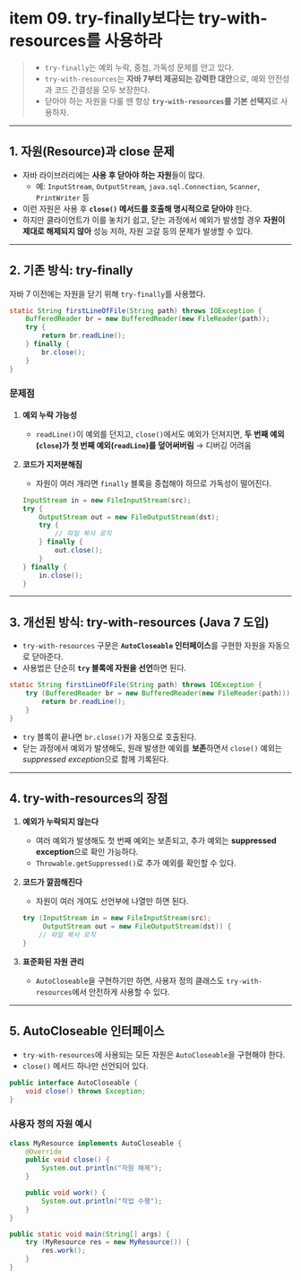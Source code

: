 # item 09. try-finally보다는 try-with-resources를 사용하라
> - `try-finally`는 예외 누락, 중첩, 가독성 문제를 안고 있다.
> - `try-with-resources`는 **자바 7부터 제공되는 강력한 대안**으로, 예외 안전성과 코드 간결성을 모두 보장한다.
> - 닫아야 하는 자원을 다룰 땐 항상 **`try-with-resources`를 기본 선택지**로 사용하자.

---

## 1. 자원(Resource)과 close 문제
- 자바 라이브러리에는 **사용 후 닫아야 하는 자원**들이 많다.
  - 예: `InputStream`, `OutputStream`, `java.sql.Connection`, `Scanner`, `PrintWriter` 등
- 이런 자원은 사용 후 **`close()` 메서드를 호출해 명시적으로 닫아야** 한다.
- 하지만 클라이언트가 이를 놓치기 쉽고, 닫는 과정에서 예외가 발생할 경우 **자원이 제대로 해제되지 않아** 성능 저하, 자원 고갈 등의 문제가 발생할 수 있다.

---

## 2. 기존 방식: try-finally
자바 7 이전에는 자원을 닫기 위해 `try-finally`를 사용했다.

```java
static String firstLineOfFile(String path) throws IOException {
    BufferedReader br = new BufferedReader(new FileReader(path));
    try {
        return br.readLine();
    } finally {
        br.close();
    }
}
````

### 문제점

1. **예외 누락 가능성**

   - `readLine()`이 예외를 던지고, `close()`에서도 예외가 던져지면,
      **두 번째 예외(`close`)가 첫 번째 예외(`readLine`)를 덮어써버림** → 디버깅 어려움

2. **코드가 지저분해짐**

   - 자원이 여러 개라면 `finally` 블록을 중첩해야 하므로 가독성이 떨어진다.

   ```java
   InputStream in = new FileInputStream(src);
   try {
       OutputStream out = new FileOutputStream(dst);
       try {
           // 파일 복사 로직
       } finally {
           out.close();
       }
   } finally {
       in.close();
   }
   ```

---

## 3. 개선된 방식: try-with-resources (Java 7 도입)

- `try-with-resources` 구문은 **`AutoCloseable` 인터페이스**를 구현한 자원을 자동으로 닫아준다.
- 사용법은 단순히 **`try` 블록에 자원을 선언**하면 된다.

```java
static String firstLineOfFile(String path) throws IOException {
    try (BufferedReader br = new BufferedReader(new FileReader(path))) {
        return br.readLine();
    }
}
```

- `try` 블록이 끝나면 `br.close()`가 자동으로 호출된다.
- 닫는 과정에서 예외가 발생해도, 원래 발생한 예외를 **보존**하면서 `close()` 예외는 *suppressed exception*으로 함께 기록된다.

---

## 4. try-with-resources의 장점

1. **예외가 누락되지 않는다**

   - 여러 예외가 발생해도 첫 번째 예외는 보존되고, 추가 예외는 **suppressed exception**으로 확인 가능하다.
   - `Throwable.getSuppressed()`로 추가 예외를 확인할 수 있다.

2. **코드가 깔끔해진다**

    - 자원이 여러 개여도 선언부에 나열만 하면 된다.

   ```java
   try (InputStream in = new FileInputStream(src);
        OutputStream out = new FileOutputStream(dst)) {
       // 파일 복사 로직
   }
   ```

3. **표준화된 자원 관리**

   - `AutoCloseable`을 구현하기만 하면, 사용자 정의 클래스도 `try-with-resources`에서 안전하게 사용할 수 있다.

---

## 5. AutoCloseable 인터페이스

- `try-with-resources`에 사용되는 모든 자원은 `AutoCloseable`을 구현해야 한다.
- `close()` 메서드 하나만 선언되어 있다.

```java
public interface AutoCloseable {
    void close() throws Exception;
}

```

### 사용자 정의 자원 예시

```java
class MyResource implements AutoCloseable {
    @Override
    public void close() {
        System.out.println("자원 해제");
    }

    public void work() {
        System.out.println("작업 수행");
    }
}

public static void main(String[] args) {
    try (MyResource res = new MyResource()) {
        res.work();
    }
}
```